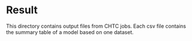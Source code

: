 # Result
This directory contains output files from CHTC jobs. Each csv file contains the summary table of a model based on one dataset.
